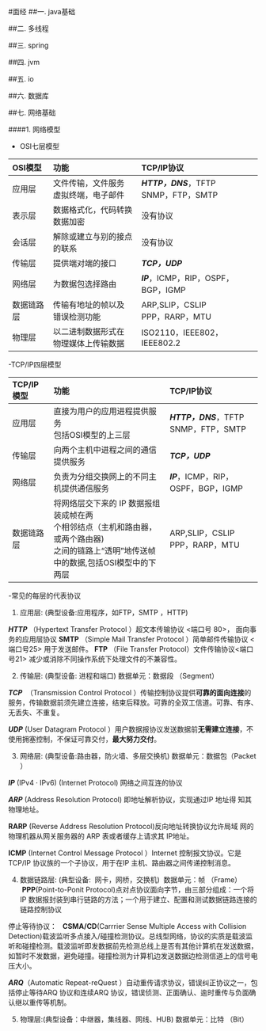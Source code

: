 #面经
##一. java基础

##二. 多线程

##三. spring

##四. jvm

##五. io

##六. 数据库

##七. 网络基础

####1. 网络模型	
- OSI七层模型

|OSI模型 | 功能  | TCP/IP协议 |
|  :---  | :----  |:----|
| 应用层| 文件传输，文件服务<br>虚拟终端，电子邮件 |**_HTTP，DNS_**，TFTP<br>SNMP，FTP，SMTP		|
| 表示层| 数据格式化，代码转换<br>数据加密 |	没有协议	|
| 会话层 | 解除或建立与别的接点的联系 |		没有协议|
| 传输层 | 提供端对端的接口  |	**_TCP，UDP_**	|
| 网络层 | 为数据包选择路由 |	_**IP**_，ICMP，RIP，OSPF，BGP，IGMP	|
| 数据链路层| 传输有地址的帧以及<br>错误检测功能 |	ARP,SLIP，CSLIP<br>PPP，RARP，MTU	|
| 物理层 | 以二进制数据形式在<br>物理媒体上传输数据 |	ISO2110，IEEE802，IEEE802.2	|

-TCP/IP四层模型

|TCP/IP模型 | 功能  | TCP/IP协议 |
|  :---  | :----  |:----|
| 应用层| 直接为用户的应用进程提供服务<br>包括OSI模型的上三层 |**_HTTP，DNS_**，TFTP<br>SNMP，FTP，SMTP		|
| 传输层 | 向两个主机中进程之间的通信提供服务  |	**_TCP，UDP_**	|
| 网络层 | 负责为分组交换网上的不同主机提供通信服务 |	_**IP**_，ICMP，RIP，OSPF，BGP，IGMP	|
| 数据链路层| 将网络层交下来的 IP 数据报组装成帧在两<br>个相邻结点（主机和路由器，或两个路由器)<br>之间的链路上“透明”地传送帧中的数据,包括OSI模型中的下两层 |	ARP,SLIP，CSLIP<br>PPP，RARP，MTU	|

-常见的每层的代表协议

1. 应用层: (典型设备:应用程序，如FTP，SMTP ，HTTP) 

_**HTTP**_  （Hypertext Transfer Protocol ）超文本传输协议 <端口号 80>， 面向事务的应用层协议
**SMTP** （Simple Mail Transfer Protocol ）简单邮件传输协议 <端口号25> 用于发送邮件。
**FTP** （File Transfer Protocol）文件传输协议<端口号21> 减少或消除不同操作系统下处理文件的不兼容性。

2. 传输层:  (典型设备:  进程和端口)       数据单元：数据段 （Segment） 

_**TCP**_  （Transmission Control Protocol ）传输控制协议提供**可靠的面向连接**的服务，传输数据前须先建立连接，结束后释放。可靠的全双工信道。可靠、有序、无丢失、不重复。 

_**UDP**_ (User Datagram Protocol ）用户数据报协议发送数据前**无需建立连接**，不使用拥塞控制，不保证可靠交付，**最大努力交付**。

3. 网络层: (典型设备:路由器，防火墙、多层交换机) 数据单元：数据包（Packet ） 

_**IP**_ (IPv4 · IPv6) (Internet Protocol) 网络之间互连的协议 

_**ARP**_ (Address Resolution Protocol) 即地址解析协议，实现通过IP 地址得 知其物理地址。 

**RARP** (Reverse Address Resolution Protocol)反向地址转换协议允许局域 网的物理机器从网关服务器的 ARP 表或者缓存上请求其 IP地址。 

**ICMP** (Internet Control Message Protocol ）Internet 控制报文协议。它是TCP/IP 协议族的一个子协议，用于在IP 主机、路由器之间传递控制消息。 

4. 数据链路层: (典型设备:  网卡，网桥，交换机)  数据单元：帧 （Frame）
 **PPP**(Point-to-Ponit Protocol)点对点协议面向字节，由三部分组成：一个将IP 数据报封装到串行链路的方法；一个用于建立、配置和测试数据链路连接的链路控制协议

停止等待协议： 
 **CSMA/CD**(Carrrier Sense Multiple Access with Collision Detection)载波监听多点接入/碰撞检测协议。总线型网络，协议的实质是载波监听和碰撞检测。载波监听即发数据前先检测总线上是否有其他计算机在发送数据，如暂时不发数据，避免碰撞。碰撞检测为计算机边发送数据边检测信道上的信号电压大小。

**_ARQ_**（Automatic Repeat-reQuest ）自动重传请求协议，错误纠正协议之一，包括停止等待ARQ 协议和连续ARQ 协议，错误侦测、正面确认、逾时重传与负面确认继以重传等机制。

5. 物理层:(典型设备：中继器，集线器、网线、HUB)     数据单元：比特 （Bit）